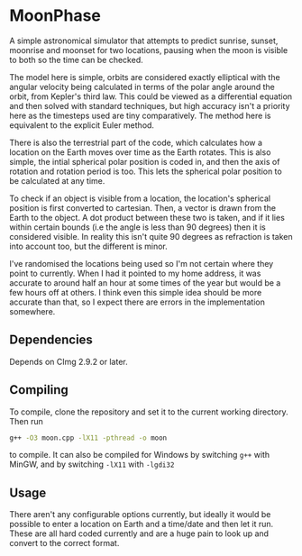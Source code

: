 # MoonPhase
A simple astronomical simulator that attempts to predict sunrise, sunset, moonrise and moonset for two locations, pausing when the moon is visible to both so the time can be checked.

The model here is simple, orbits are considered exactly elliptical with the angular velocity being calculated in terms of the polar angle around the orbit, from Kepler's third law. This could be viewed as a differential equation and then solved with standard techniques, but high accuracy isn't a priority here as the timesteps used are tiny comparatively. The method here is equivalent to the explicit Euler method. 

There is also the terrestrial part of the code, which calculates how a location on the Earth moves over time as the Earth rotates. This is also simple, the intial spherical polar position is coded in, and then the axis of rotation and rotation period is too. This lets the spherical polar position to be calculated at any time.

To check if an object is visible from a location, the location's spherical position is first converted to cartesian. Then, a vector is drawn from the Earth to the object. A dot product between these two is taken, and if it lies within certain bounds (i.e the angle is less than 90 degrees) then it is considered visible. In reality this isn't quite 90 degrees as refraction is taken into account too, but the different is minor.

I've randomised the locations being used so I'm not certain where they point to currently. When I had it pointed to my home address, it was accurate to around half an hour at some times of the year but would be a few hours off at others. I think even this simple idea should be more accurate than that, so I expect there are errors in the implementation somewhere.

## Dependencies
Depends on CImg 2.9.2 or later. 

## Compiling
To compile, clone the repository and set it to the current working directory. Then run
```sh
g++ -O3 moon.cpp -lX11 -pthread -o moon
```
to compile. It can also be compiled for Windows by switching `g++` with MinGW, and by switching `-lX11` with `-lgdi32`

## Usage
There aren't any configurable options currently, but ideally it would be possible to enter a location on Earth and a time/date and then let it run. These are all hard coded currently and are a huge pain to look up and convert to the correct format.
